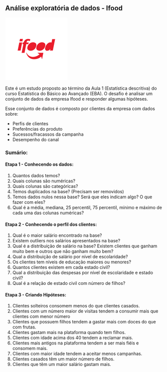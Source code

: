 ## Análise exploratória de dados - Ifood

[![ifood-logo](ifood-logo.png)](https://www.ifood.com.br/)

Este é um estudo proposto ao término da Aula 1 (Estatística descritiva) do curso Estatística do Básico ao Avançado (EBA).
O desafio é analisar um conjunto de dados da empresa Ifood e responder algumas hipóteses.

Esse conjunto de dados é composto por clientes da empresa com dados sobre:

- Perfis de clientes
- Preferências do produto
- Sucessos/fracassos da campanha
- Desempenho do canal

### Sumário:
#### Etapa 1 - Conhecendo os dados:
1. Quantos dados temos?
2. Quais colunas são numéricas?
3. Quais colunas são categóricas?
4. Temos duplicados na base? (Precisam ser removidos)
5. Temos dados nulos nessa base? Será que eles indicam algo? O que fazer com eles?
6. Qual é a média, mediana, 25 percentil, 75 percentil, mínimo e máximo de cada uma das colunas numéricas?

#### Etapa 2 - Conhecendo o perfil dos clientes:

1. Qual é o maior salário encontrado na base?
2. Existem outliers nos salários apresentados na base?
3. Qual é a distribuição de salário na base? Existem clientes que ganham muito bem e outros que não ganham muito bem?
4. Qual a distribuição de salário por nível de escolaridade?
5. Os clientes tem níveis de educação maiores ou menores?
6. Quantos clientes existem em cada estado civil?
7. Qual a distribuição das despesas por nível de escolaridade e estado civil?
8. Qual é a relação de estado civil com número de filhos? 

#### Etapa 3 - Criando Hipóteses:

1. Clientes solteiros consomem menos do que clientes casados.
2. Clientes com um número maior de visitas tendem a consumir mais que clientes com menor número
3. Clientes que possuem filhos tendem a gastar mais com doces do que com frutas.
4. Clientes gastam mais na plataforma quando tem filhos.
5. Clientes com idade acima dos 40 tendem a reclamar mais.
6. Clientes mais antigos na plataforma tendem a ser mais fiéis e consomem mais.
7. Clientes com maior idade tendem a aceitar menos campanhas.
8. Clientes casados têm um maior número de filhos.
9. Clientes que têm um maior salário gastam mais.